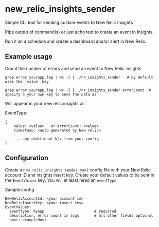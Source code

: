 # new_relic_insights_sender
Simple CLI tool for sending custom events to New Relic Insights

Pipe output of command(s) or just echo text to create an event in Insights.

Run it on a schedule and create a dashboard and/or alert in New Relic.


## Example usage

Count the number of errors and send an event to New Relic Insights

    grep error yourapp.log | wc -l | ./nr_insights_sender   # by default uses the `value` key
    
    grep error yourapp.log | wc -l | ./nr_insights_sender errorCount  # specify a your own key to send the data as
    
    
    
Will appear in your new relic insights as

EventType: <from config>

    {
        value: <value>   or errorCount: <value>
        timestamp: <auto generated by New relic>
        
        ... any additional k/v from your config
    }
 

## Configuration

Create a `new_relic_insights_sender.yaml` config file with your New Relic account ID and Insights insert key.
Create your default values to be sent in the `EventValues` key.  You will at least need an `eventType`


Sample config 

    NewRelicAccountId: <your account id>
    NewRelicInsertKey: <your insert key>
    EventValues:
      eventType: myapp                       # required
      description: error count in logs       # all other fields optional
      host: exampleHost      
